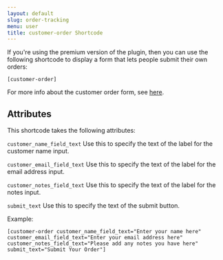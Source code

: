 ```yaml
---
layout: default
slug: order-tracking
menu: user
title: customer-order Shortcode
---
```

If you're using the premium version of the plugin, then you can use the following shortcode to display a form that lets people submit their own orders:

`[customer-order]`

For more info about the customer order form, see [here](../customers/customer-order-form).

## Attributes

This shortcode takes the following attributes:

`customer_name_field_text` Use this to specify the text of the label for the customer name input.

`customer_email_field_text` Use this to specify the text of the label for the email address input.

`customer_notes_field_text` Use this to specify the text of the label for the notes input.

`submit_text` Use this to specify the text of the submit button.

Example:

`[customer-order customer_name_field_text="Enter your name here" customer_email_field_text="Enter your email address here" customer_notes_field_text="Please add any notes you have here" submit_text="Submit Your Order"]`
